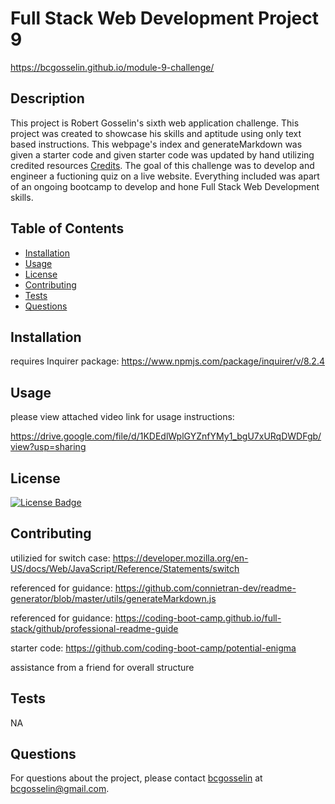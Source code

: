 
# Full Stack Web Development Project 9

https://bcgosselin.github.io/module-9-challenge/

## Description
This project is Robert Gosselin's sixth web application challenge. This project was created to showcase his skills and aptitude using only text based instructions. This webpage's index and generateMarkdown was given a starter code and given starter code was updated by hand utilizing credited resources [Credits](#credits). The goal of this challenge was to develop and engineer a fuctioning quiz on a live website. Everything included was apart of an ongoing bootcamp to develop and hone Full Stack Web Development skills.

## Table of Contents
- [Installation](#installation)
- [Usage](#usage)
- [License](#license)
- [Contributing](#contributing)
- [Tests](#tests)
- [Questions](#questions)

## Installation
requires Inquirer package: https://www.npmjs.com/package/inquirer/v/8.2.4 

## Usage
please view attached video link for usage instructions:

https://drive.google.com/file/d/1KDEdlWplGYZnfYMy1_bgU7xURqDWDFgb/view?usp=sharing

## License
[![License Badge](https://img.shields.io/badge/MIT-yellow)]()

## Contributing
utilizied for switch case: https://developer.mozilla.org/en-US/docs/Web/JavaScript/Reference/Statements/switch

referenced for guidance: https://github.com/connietran-dev/readme-generator/blob/master/utils/generateMarkdown.js

referenced for guidance: https://coding-boot-camp.github.io/full-stack/github/professional-readme-guide

starter code: https://github.com/coding-boot-camp/potential-enigma

assistance from a friend for overall structure


## Tests
NA

## Questions
For questions about the project, please contact [bcgosselin](https://github.com/bcgosselin) at bcgosselin@gmail.com.
